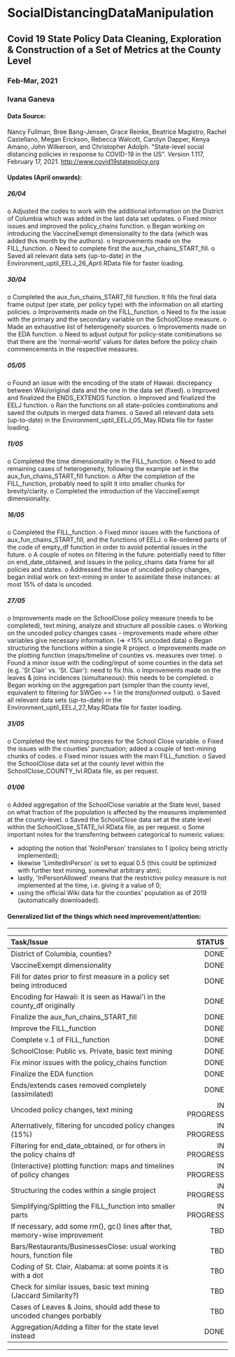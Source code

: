 # SocialDistancingDataManipulation
 
## Covid 19 State Policy Data Cleaning, Exploration & Construction of a Set of Metrics at the County Level

### Feb-Mar, 2021
### Ivana Ganeva

#### Data Source:
Nancy Fullman, Bree Bang-Jensen, Grace Reinke, Beatrice Magistro, Rachel Castellano, Megan Erickson, Rebecca Walcott, Carolyn Dapper, Kenya Amano, John Wilkerson, and Christopher Adolph. "State-level social distancing policies in response to COVID-19 in the US". Version 1.117, February 17, 2021. http://www.covid19statepolicy.org

#### Updates (April onwards):

##### 26/04
o Adjusted the codes to work with the additional information on the District of Columbia which was added in the last data set updates. 
o Fixed minor issues and improved the policy_chains function.
o Began working on introducing the VaccineExempt dimensionality to the data (which was added this month by the authors).
o Improvements made on the FILL_function.
o Need to complete first the aux_fun_chains_START_fill.
o Saved all relevant data sets (up-to-date) in the Environment_uptil_EELJ_26_April.RData file for faster loading.

##### 30/04
o Completed the aux_fun_chains_START_fill function. It fills the final data frame output (per state, per policy type) with the information on all starting policies.
o Improvements made on the FILL_function.
o Need to fix the issue with the primary and the secondary variable on the SchoolClose measure.
o Made an exhaustive list of heterogeneity sources.
o Improvements made on the EDA function.
o Need to adjust output for policy-state combinations so that there are the 'normal-world' values for dates before the policy chain commencements in the respective measures.

##### 05/05
o Found an issue with the encoding of the state of Hawaii: discrepancy between Wiki/original data and the one in the data set (fixed).
o Improved and finalized the ENDS_EXTENDS function.
o Improved and finalized the EELJ function.
o Ran the functions on all state-policies combinations and saved the outputs in merged data frames.
o Saved all relevant data sets (up-to-date) in the Environment_uptil_EELJ_05_May.RData file for faster loading.

##### 11/05
o Completed the time dimensionality in the FILL_function.
o Need to add remaining cases of heterogeneity, following the example set in the aux_fun_chains_START_fill function.
o After the completion of the FILL_function, probably need to split it into smaller chunks for brevity/clarity.
o Completed the introduction of the VaccineExempt dimensionality.

##### 16/05
o Completed the FILL_function.
o Fixed minor issues with the functions of aux_fun_chains_START_fill, and the functions of EELJ.
o Re-ordered parts of the code of empty_df function in order to avoid potential issues in the future.
o A couple of notes on filtering in the future: potentially need to filter on end_date_obtained, and issues in the policy_chains data frame for all policies and states.
o Addressed the issue of uncoded policy changes, began initial work on text-mining in order to assimilate these instances: at most 15% of data is uncoded.

##### 27/05
o Improvements made on the SchoolClose policy measure (needs to be completed), text mining, analyze and structure all possible cases.
o Working on the uncoded policy changes cases - improvements made where other variables give necessary information. (=> <15% uncoded data)
o Began structuring the functions within a single R project.
o Improvements made on the plotting function (maps/timeline of counties vs. measures over time).
o Found a minor issue with the coding/input of some counties in the data set (e.g. 'St Clair' vs. 'St. Clair'): need to fix this.
o Improvements made on the leaves & joins incidences (simultaneous): this needs to be completed.
o Began working on the aggregation part (simpler than the county level, equivalent to filtering for SWGeo == 1 in the *transformed* output).
o Saved all relevant data sets (up-to-date) in the Environment_uptil_EELJ_27_May.RData file for faster loading.

##### 31/05
o Completed the text mining process for the School Close variable.
o Fixed the issues with the counties' punctuation; added a couple of text-mining chunks of codes.
o Fixed minor issues with the main FILL_function.
o Saved the SchoolClose data set at the county level within the SchoolClose_COUNTY_lvl.RData file, as per request.

##### 01/06
o Added aggregation of the SchoolClose variable at the State level, based on what fraction of the population is affected by the measures implemented at the county-level.
o Saved the SchoolClose data set at the state level within the SchoolClose_STATE_lvl.RData file, as per request.
o Some important notes for the transferring between categorical to numeric values: 
   - adopting the notion that 'NoInPerson' translates to 1 (policy being strictly implemented);
   - likewise 'LimitedInPerson' is set to equal 0.5 (this could be optimized with further text mining, somewhat arbitrary atm);
   - lastly, 'InPersonAllowed' means that the restrictive policy measure is not implemented at the time, i.e. giving it a value of 0;
   - using the official Wiki data for the counties' population as of 2019 (automatically downloaded).

#### Generalized list of the things which need improvement/attention:
_____________________________________________________________________________________________

Task/Issue | STATUS
| :--- | ---:
District of Columbia, counties? | DONE
VaccineExempt dimensionality | DONE
Fill for dates prior to first measure in a policy set being introduced | DONE
Encoding for Hawaii: it is seen as Hawai'i in the county_df originally | DONE
Finalize the aux_fun_chains_START_fill | DONE
Improve the FILL_function | DONE
Complete v.1 of FILL_function | DONE
SchoolClose: Public vs. Private, basic text mining | DONE
Fix minor issues with the policy_chains function | DONE
Finalize the EDA function | DONE
Ends/extends cases removed completely (assimilated) | DONE
Uncoded policy changes, text mining | IN PROGRESS
Alternatively, filtering for uncoded policy changes (15%) | IN PROGRESS
Filtering for end_date_obtained, or for others in the policy chains df | IN PROGRESS
(Interactive) plotting function: maps and timelines of policy changes | IN PROGRESS
Structuring the codes within a single project | IN PROGRESS
Simplifying/Splitting the FILL_function into smaller parts | IN PROGRESS
If necessary, add some rm(), gc() lines after that, memory-wise improvement | TBD
Bars/Restaurants/BusinessesClose: usual working hours, function file | TBD
Coding of St. Clair, Alabama: at some points it is with a dot | TBD
Check for similar issues, basic text mining (Jaccard Similarity?) | TBD
Cases of Leaves & Joins, should add these to uncoded changes porbably | TBD
Aggregation/Adding a filter for the state level instead | DONE
_____________________________________________________________________________________________
